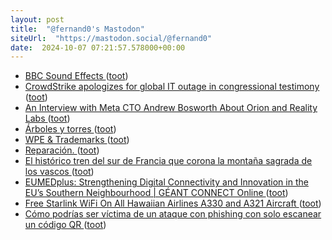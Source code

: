 ```yaml
---
layout: post
title:  "@fernand0's Mastodon"
siteUrl:  "https://mastodon.social/@fernand0"
date:  2024-10-07 07:21:57.578000+00:00
---
```

*  [BBC Sound Effects ](https://sound-effects.bbcrewind.co.uk/search?cat=Machine) ([toot](https://mastodon.social/@fernand0/113264932787004190))
*  [CrowdStrike apologizes for global IT outage in congressional testimony ](https://www.theguardian.com/technology/2024/sep/24/crowdstrike-outage-microsoft-apology?CMP=fb_a-technology_b-gdntec) ([toot](https://mastodon.social/@fernand0/113264258389883851))
*  [An Interview with Meta CTO Andrew Bosworth About Orion and Reality Labs ](https://stratechery.com/2024/an-interview-with-meta-cto-andrew-bosworth-about-orion-and-reality-labs) ([toot](https://mastodon.social/@fernand0/113263467725492173))
*  [Árboles y torres ](https://www.flickr.com/photos/fernand0/54029481493) ([toot](https://mastodon.social/@fernand0/113261678634081460))
*  [WPE & Trademarks ](https://ma.tt/2024/09/wordpress-engine) ([toot](https://mastodon.social/@fernand0/113261621036797706))
*  [Reparación. ](https://avecesunafoto.wordpress.com/2024/10/06/reparacion) ([toot](https://mastodon.social/@fernand0/113261602722870518))
*  [El histórico tren del sur de Francia que corona la montaña sagrada de los vascos ](https://viajes.nationalgeographic.com.es/lifestyle/historico-tren-montana-sur-francia_2115) ([toot](https://mastodon.social/@fernand0/113261495524793544))
*  [EUMEDplus: Strengthening Digital Connectivity and Innovation in the EU’s Southern Neighbourhood \| GÉANT CONNECT Online ](https://connect.geant.org/2024/09/09/eumedplus-strengthening-digital-connectivity-and-innovation-in-the-eus-southern-neighbourhoo) ([toot](https://mastodon.social/@fernand0/113261223922937928))
*  [Free Starlink WiFi On All Hawaiian Airlines A330 and A321 Aircraft ](https://aeroxplorer.com/articles/hawaiian-airlines-airbus-a321-and-a330-fleet-now-equipped-with-free-starlink-wi-fi.ph) ([toot](https://mastodon.social/@fernand0/113261001708563338))
*  [Cómo podrías ser víctima de un ataque con phishing con solo escanear un código QR ](https://unaaldia.hispasec.com/2024/09/como-podrias-ser-victima-de-un-ataque-con-phishing-con-solo-escanear-un-codigo-qr.htm) ([toot](https://mastodon.social/@fernand0/113260143768194799))
